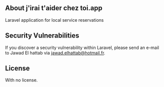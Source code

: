 ## About j'irai t'aider chez toi.app

Laravel application for local service reservations
## Security Vulnerabilities

If you discover a security vulnerability within Laravel, please send an e-mail to Jawad El hattab via [jawad.elhattab@hotmail.fr](mailto:jawad.elhattab@hotmail.fr). 

## License

With no license.
